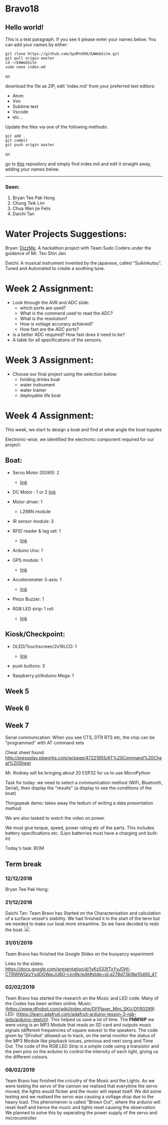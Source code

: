 # Bravo18

## Hello world!

This is a test paragraph. If you see it please enter your names below.
You can add your names by either:
```
git clone https://github.com/SpdPnd98/EAWebSite.git
git pull origin master
cd ~/EAWebSite
sudo nano index.md
```
or:

download the file as ZIP, edit 'index.md' from your preferred text editors:

  * Atom
  * Vim
  * Sublime text
  * Vscode
  * etc...

Update the files via one of the following methods:

```
git add .
git commit
git push origin master
```
or:

go to [this](https://github.com/SpdPnd98/EAWebSite) repository and simply find index.md and edit it straight away, adding your names below.

----

### Seen:

1. Bryan Tee Pak Hong
2. Chung Teik Lim
3. Chua Wen jie Felix
4. Daichi Tan



# Water Projects Suggestions:
Bryan: [DizzMe](https://spdpnd98.github.io/), A hackathon project with Team Sudo Coders under the guidance of Mr. Teo Shin Jen.

Daichi: A musical instrument invented by the japanese, called "Suikinkutsu". Tuned and Automated to create a soothing tune.

# Week 2 Assignment:

  * Look through the AVR and ADC slide:
    * which ports are used?
    * What is the command used to read the ADC?
    * What is the resolution?
    * How is voltage accuracy achieved?
    * How fast are the ADC ports?
  * Is a better ADC required? How fast does it need to be?
  * A table for all specifications of the sensors.

# Week 3 Assignment:

 * Choose our final project using the selection below:
   * holding drinks boat
   * water instrument
   * water trainer
   * deployable life boat

# Week 4 Assignment:

This week, we start to design a boat and find at what angle the boat topples

Electronic-wise, we identified the electronic component required for our project:

## Boat:

* Servo Motor (SG90): 2
  * [link](https://www.aliexpress.com/item/5-10pcs-lot-100-NEW-Wholesale-SG90-9G-Micro-Servo-Motor-For-Robot-6CH-RC-Helicopter/32864783539.html?spm=2114.search0104.3.8.36011930EVYvdC&ws_ab_test=searchweb0_0,searchweb201602_2_10065_10068_319_317_5728815_10696_10084_453_454_10083_10618_10307_537_536_5733215_5733315_328_10059_10884_10887_5733115_100031_5733415_321_322_10103_5733515_5733615,searchweb201603_55,ppcSwitch_0&algo_expid=72bf6552-53fa-44b0-88a2-f9297a3cf35b-1&algo_pvid=72bf6552-53fa-44b0-88a2-f9297a3cf35b)

* DC Motor : 1 or 2
  [link](https://www.aliexpress.com/item/25mm-12V-DC-5RPM-Powerful-High-Torque-Gear-Box-Motor-ZGA25RP/32684701655.html?spm=2114.search0104.3.1.1fba1dbd4jnxGE&ws_ab_test=searchweb0_0,searchweb201602_2_10065_10068_319_317_5728815_10696_10084_453_454_10083_10618_10307_537_536_5733215_5733315_328_10059_10884_10887_5733115_100031_5733415_321_322_10103_5733515_5733615,searchweb201603_55,ppcSwitch_0&algo_expid=04295e54-814d-479a-a19c-6d22723de4c2-0&algo_pvid=04295e54-814d-479a-a19c-6d22723de4c2)

* Motor driver: 1
  * L298N module

* IR sensor module: 3

* RFID reader & tag set: 1
  * [link](https://www.aliexpress.com/item/MCIGICM-MFRC-522-RC522-mfrc-522-RFID-RF-IC-card-inductive-module-S50-Fudan-card-key/32905192359.html?spm=2114.search0104.3.8.6c1d27a2o5hl6X&ws_ab_test=searchweb0_0,searchweb201602_2_10065_10068_319_317_5728815_10696_10084_453_454_10083_10618_10307_537_536_5733215_5733315_328_10059_10884_10887_5733115_100031_5733415_321_322_10103_5733515_5733615,searchweb201603_55,ppcSwitch_0&algo_expid=a639cae7-0974-4bdc-b506-98a00a27fb45-1&algo_pvid=a639cae7-0974-4bdc-b506-98a00a27fb45)

* Arduino Uno: 1

* GPS module: 1
  * [link](https://www.aliexpress.com/item/WAVGAT-GY-NEO6MV2-New-NEO-6M-GPS-Module-NEO6MV2-with-Flight-Control-EEPROM-MWC-APM2-5/32836015224.html?spm=2114.search0104.3.1.55e87b9dW1Iznn&ws_ab_test=searchweb0_0,searchweb201602_2_10065_10068_319_317_5728815_10696_10084_453_454_10083_10618_10307_537_536_5733215_5733315_328_10059_10884_10887_5733115_100031_5733415_321_322_10103_5733515_5733615-5733315,searchweb201603_55,ppcSwitch_0&algo_expid=8e8a4636-71c0-4185-a85f-2f220ab737e5-0&algo_pvid=8e8a4636-71c0-4185-a85f-2f220ab737e5)

* Accelerometer 3-axis: 1
  * [link](https://www.aliexpress.com/item/GY-521-MPU-6050-MPU6050-Module-3-Axis-analog-gyro-sensors-3-Axis-Accelerometer-Module/32340949017.html?spm=2114.search0104.3.1.38a045446UYtjW&ws_ab_test=searchweb0_0,searchweb201602_2_10065_10068_319_317_5728815_10696_10084_453_454_10083_10618_10307_537_536_5733215_5733315_328_10059_10884_10887_5733115_100031_5733415_321_322_10103_5733515_5733615-5733315,searchweb201603_55,ppcSwitch_0&algo_expid=e34183f5-5181-4fad-8f4e-577380d66b74-0&algo_pvid=e34183f5-5181-4fad-8f4e-577380d66b74)

* Piezo Buzzer: 1

* RGB LED strip: 1 roll
  * [link](https://www.aliexpress.com/item/RGB-LED-Strip-Waterproof-5050-5M-Lot-DC12V-Fita-LED-Light-Strip-LED-Ribbon-Tape-RGBWW/32933069691.html?spm=2114.search0104.3.15.4c3325a91VjNZh&ws_ab_test=searchweb0_0,searchweb201602_2_10065_10068_319_317_5728815_10696_10084_453_454_10083_10618_10307_537_536_5733215_5733315_328_10059_10884_10887_5733115_100031_5733415_321_322_10103_5733515_5733615-5733115,searchweb201603_55,ppcSwitch_0&algo_expid=c541d460-730f-48fc-b45a-385593136086-2&algo_pvid=c541d460-730f-48fc-b45a-385593136086)



## Kiosk/Checkpoint:

* OLED/Touchscreen/2x16LCD: 1
  * [link](https://www.aliexpress.com/item/2-4inch-TFT-Touch-Screen-Shield-for-Arduino-UNO-R3-LCD-Modules-Display-Modules/32778794737.html?spm=2114.search0104.3.15.523029fa05Hv9i&ws_ab_test=searchweb0_0,searchweb201602_2_10065_10068_319_317_5728815_10696_10084_453_454_10083_10618_10307_537_536_5733215_5733315_328_10059_10884_10887_5733115_100031_5733415_321_322_10103_5733515_5733615,searchweb201603_55,ppcSwitch_0&algo_expid=b6f7f744-b60d-4d08-a7bd-9daa7503f427-2&algo_pvid=b6f7f744-b60d-4d08-a7bd-9daa7503f427)

* push buttons: 3

* Raspberry pi/Arduino Mega: 1

## Week 5


## Week 6


## Week 7
Serial communication:
When you see CTS, DTR RTS etc, the chip can be "programmed" with AT command sets

Cheat sheet found: http://pressplay.pbworks.com/w/page/47221855/AT%20Command%20Cheat%20Sheet

Mr. Rodney will be bringing about 20 ESP32 for us to use MicroPython

Task for today: we need to select a communication method (WiFi, Bluetooth, Serial), then display the "results" (a display to see the conditions of the boat)

Thingspeak demo: takes away the tedium of writing a data presentation method

We are also tasked to watch the video on power.

We must give torque, speed, power rating etc of the parts. This includes battery specifications etc. (Lipo batterries must have a charging unit built-in)

Today's task: BOM



## Term break
### 12/12/2018
Bryan Tee Pak Hong:

### 21/12/2018
Daichi Tan: Team Bravo has Started on the Characterisation and calculation of a surface vessel's stability. We had finished it in the start of the term but we needed to make our boat more streamline. So we have decided to redo the boat.
<img src="BoatSketch.jpg">

### 31/01/2019
Team Bravo has finished the Google Slides on the buoyancy experiment

Links to the slides: https://docs.google.com/presentation/d/1vKs533fTxYvJOHl-CTRWlWQtzYydDGWarJUBO-LknRk/edit#slide=id.g278d73b18e10d00_47

### 02/02/2019
Team Bravo has started the research on the Music and LED code. Many of the Codes has been written online. Music:(https://www.dfrobot.com/wiki/index.php/DFPlayer_Mini_SKU:DFR0299). LED: (https://learn.adafruit.com/adafruit-arduino-lesson-3-rgb-leds/arduino-sketch). This helped us save a lot of time. The <b>FNM16P</b> we were using is an MP3 Module that reads an SD card and outputs music signals (different frequencies of square waves) to the speakers. The code given by 'DFrobot' allowed us to track, on the serial monitor the status of the MP3 Module like playback issues, previous and next song and Time Out. 
The code of the RGB LED Strip is a simple code using a transistor and the pwn pins on the arduino to control the intensity of each light, giving us the different colours.

### 08/02/2019
Team Bravo has finished the cricuitry of the Music and the Lights. As we were testing the servo of the cannon we realised that everytime the servo moved, the lights would flicker and the music will repeat itself. We did some testing and we realised the servo was causing a voltage drop due to the heavy load. This phenomenon is called "Brown Out", where the arduino will reset itself and hence the music and lights reset causing the observation. We planned to solve this by seperating the power supply of the servo and microcontroller.

